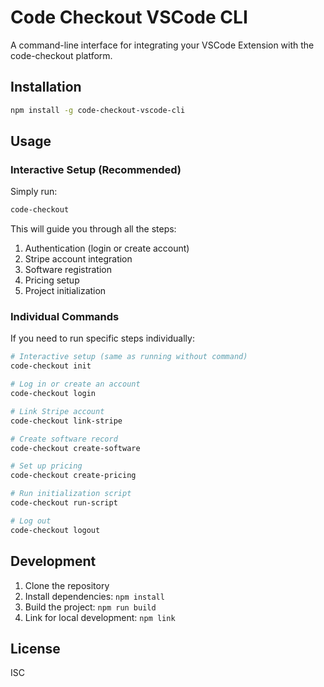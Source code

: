 # Code Checkout VSCode CLI

A command-line interface for integrating your VSCode Extension with the code-checkout platform.

## Installation

```bash
npm install -g code-checkout-vscode-cli
```

## Usage

### Interactive Setup (Recommended)

Simply run:

```bash
code-checkout
```

This will guide you through all the steps:

1. Authentication (login or create account)
2. Stripe account integration
3. Software registration
4. Pricing setup
5. Project initialization

### Individual Commands

If you need to run specific steps individually:

```bash
# Interactive setup (same as running without command)
code-checkout init

# Log in or create an account
code-checkout login

# Link Stripe account
code-checkout link-stripe

# Create software record
code-checkout create-software

# Set up pricing
code-checkout create-pricing

# Run initialization script
code-checkout run-script

# Log out
code-checkout logout
```

## Development

1. Clone the repository
2. Install dependencies: `npm install`
3. Build the project: `npm run build`
4. Link for local development: `npm link`

## License

ISC
